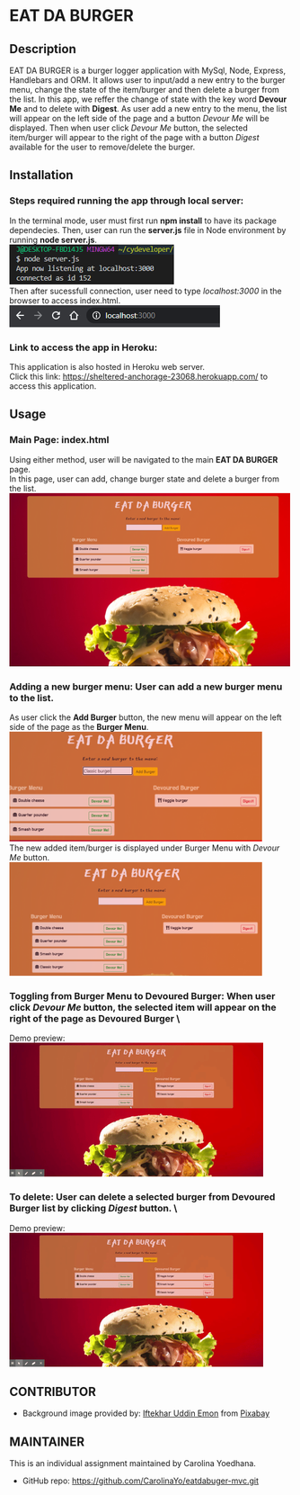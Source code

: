 # EAT DA BURGER

## Description 

EAT DA BURGER is a burger logger application with MySql, Node, Express, Handlebars and ORM.  It allows user to input/add a new entry to the burger menu, change the state of the item/burger and then delete a burger from the list.  In this app, we reffer the change of state with the key word __Devour Me__ and to delete with __Digest__.  As user add a new entry to the menu, the  list will appear on the left side of the page and a button _Devour Me_ will be displayed.  Then when user click _Devour Me_ button, the selected item/burger will appear to the right of the page with a button _Digest_ available for the user to remove/delete the burger.

## Installation
### Steps required running the app through __local server__:

In the terminal mode, user must first run __npm install__ to have its package dependecies. Then, user can run the __server.js__ file in Node environment by running __node server.js__. \
![server](public/assets/img/server.PNG) \
Then after sucessfull connection, user need to type _localhost:3000_ in the browser to access index.html. \
![localhost](public/assets/img/localhost.PNG) 

### Link to access the app in __Heroku__:

This application is also hosted in Heroku web server. \
Click this link:  https://sheltered-anchorage-23068.herokuapp.com/ to access this application.


## Usage 
### __Main Page__: index.html
Using either method, user will be navigated to the main __EAT DA BURGER__ page. \
In this page, user can add, change burger state and delete a burger from the list. \
![root](public/assets/img/root.png)

### __Adding__ a new burger menu: User can add a new burger menu to the list. 
As user click the __Add Burger__ button, the new menu will appear on the left side of the page as the __Burger Menu__. \
![add](public/assets/img/add.png) \
The new added item/burger is displayed under Burger Menu with _Devour Me_ button. \
![addlist](public/assets/img/addlist.png)

### __Toggling__ from __Burger Menu__ to __Devoured Burger__: When user click _Devour Me_ button, the selected item will appear on the right of the page as __Devoured Burger__ \
Demo preview: \
![devoured](public/assets/img/devoured.gif)

### __To delete__: User can delete a selected burger from __Devoured Burger__ list by clicking _Digest_ button. \
Demo preview: \
![digested](public/assets/img/digested.gif)

## CONTRIBUTOR
* Background image provided by: <a href="https://pixabay.com/users/fonok-12260375/?utm_source=link-attribution&amp;utm_medium=referral&amp;utm_campaign=image&amp;utm_content=4385386">Iftekhar Uddin Emon</a> from <a href="https://pixabay.com/?utm_source=link-attribution&amp;utm_medium=referral&amp;utm_campaign=image&amp;utm_content=4385386">Pixabay</a>

## MAINTAINER 
This is an individual assignment maintained by Carolina Yoedhana.
* GitHub repo: https://github.com/CarolinaYo/eatdabuger-mvc.git
